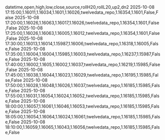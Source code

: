 datetime,open,high,low,close,source,rollH20,rollL20,up2,dn2
2025-10-08 17:15:00,1.16011,1.16034,1.1601,1.16026,twelvedata_repo,1.16354,1.1601,False,False
2025-10-08 17:20:00,1.16026,1.16063,1.16017,1.16026,twelvedata_repo,1.16354,1.1601,False,False
2025-10-08 17:25:00,1.16026,1.16063,1.16005,1.16012,twelvedata_repo,1.16354,1.1601,False,False
2025-10-08 17:30:00,1.16013,1.16014,1.15987,1.16006,twelvedata_repo,1.16318,1.16005,False,False
2025-10-08 17:35:00,1.16004,1.16004,1.15985,1.16003,twelvedata_repo,1.16237,1.15987,False,False
2025-10-08 17:40:00,1.16002,1.1605,1.16002,1.16037,twelvedata_repo,1.16219,1.15985,False,False
2025-10-08 17:45:00,1.16038,1.16044,1.16023,1.16029,twelvedata_repo,1.16195,1.15985,False,False
2025-10-08 17:50:00,1.16028,1.16048,1.16026,1.16037,twelvedata_repo,1.16185,1.15985,False,False
2025-10-08 17:55:00,1.16031,1.16054,1.16024,1.16052,twelvedata_repo,1.16185,1.15985,False,False
2025-10-08 18:00:00,1.16057,1.16061,1.16046,1.16053,twelvedata_repo,1.16185,1.15985,False,False
2025-10-08 18:05:00,1.16054,1.16064,1.16024,1.16061,twelvedata_repo,1.16185,1.15985,False,False
2025-10-08 18:10:00,1.16059,1.16065,1.16043,1.16056,twelvedata_repo,1.16185,1.15985,False,False
